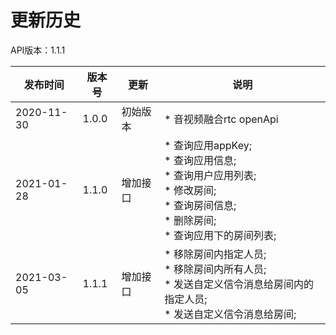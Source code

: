 # 更新历史 #
API版本：1.1.1

|发布时间|版本号|更新|说明|
|---|---|---|---|
|2020-11-30   |1.0.0   |初始版本       |* 音视频融合rtc openApi |
|2021-01-28   |1.1.0   |增加接口       |* 查询应用appKey;<br>* 查询应用信息;<br>* 查询用户应用列表;<br>* 修改房间;<br>* 查询房间信息;<br>* 删除房间;<br>* 查询应用下的房间列表;<br> |
|2021-03-05   |1.1.1   |增加接口       |* 移除房间内指定人员;<br>* 移除房间内所有人员;<br>* 发送自定义信令消息给房间内的指定人员;<br>* 发送自定义信令消息给房间;<br> |
